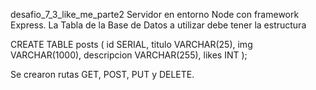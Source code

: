 desafio_7_3_like_me_parte2
Servidor en entorno Node con framework Express.
La Tabla de la Base de Datos a utilizar debe tener la estructura

CREATE TABLE posts ( id SERIAL, titulo VARCHAR(25), img VARCHAR(1000), descripcion VARCHAR(255), likes INT );

Se crearon rutas GET, POST, PUT y DELETE.